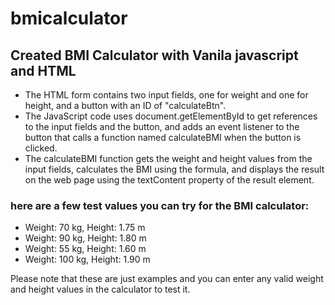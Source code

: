 # bmicalculator
## Created BMI Calculator with Vanila javascript and HTML

* The HTML form contains two input fields, one for weight and one for height, and a button with an ID of "calculateBtn".
* The JavaScript code uses document.getElementById to get references to the input fields and the button, and adds an event listener to the button that calls a function named calculateBMI when the button is clicked.
* The calculateBMI function gets the weight and height values from the input fields, calculates the BMI using the formula, and displays the result on the web page using the textContent property of the result element.

### here are a few test values you can try for the BMI calculator:

- Weight: 70 kg, Height: 1.75 m
- Weight: 90 kg, Height: 1.80 m
- Weight: 55 kg, Height: 1.60 m
- Weight: 100 kg, Height: 1.90 m

Please note that these are just examples and you can enter any valid weight and height values in the calculator to test it.